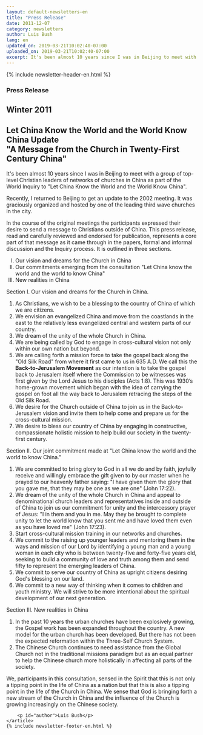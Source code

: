 ```yaml
---
layout: default-newsletters-en
title: "Press Release"
date: 2011-12-07
category: newsletters
author: Luis Bush
lang: en
updated_on: 2019-03-21T10:02:40-07:00
uploaded_on: 2019-03-21T10:02:40-07:00
excerpt: It's been almost 10 years since I was in Beijing to meet with a group of top-level Christian leaders of networks of churches in China as part of the World Inquiry to "Let China Know the World and the World Know China". Recently, I returned to Beijing to get an update to the 2002 meeting. It was graciously organized and hosted by one of the leading third wave churches in the city. In the course of the original meetings the participants expressed their desire to send a message to Christians outside of China. This press release, read and carefully reviewed and endorsed for publication, represents a core part of that message as it came through in the papers, formal and informal discussion and the Inquiry process. It is outlined in three sections.
---
```

<article class="document-container" data-publication-date="{{page.date}}" data-uploaded-on="{{page.uploaded_on}}" data-updated-on="{{page.updated_on}}" data-category="{{page.category}}">
<div id="newsletter">
{% include newsletter-header-en.html %}
	<article>
	    <h1>Press Release</h1>
		<h2 id="article-date"><time datetime="2011-12-15">Winter 2011</time></h2>
		<h2 id="subheading">Let China Know the World and the World Know China Update<br>"A Message from the Church in Twenty-First Century China"</h2>
		<p id="first-paragraph">It's been almost 10 years since I was in Beijing to meet with a group of top-level Christian leaders of networks of churches in China as part of the World Inquiry to "Let China Know the World and the World Know China".</p>
		<p>Recently, I returned to Beijing to get an update to the 2002 meeting. It was graciously organized and hosted by one of the leading third wave churches in the city.</p>
		<p>In the course of the original meetings the participants expressed their desire to send a message to Christians outside of China. This press release, read and carefully reviewed and endorsed for publication, represents a core part of that message as it came through in the papers, formal and informal discussion and the Inquiry process. It is outlined in three sections.</p>
		<ol type="I">
			<li> Our vision and dreams for the Church in China</li>
			<li>Our commitments emerging from the consultation "Let China know the world and  the world to know China"</li>
			<li>New realities in China</li>
		</ol>
		<p>Section I. Our vision and dreams for the Church in China.</p>
		<ol>
			<li>As Christians, we wish to be a blessing to the country of China of which we are citizens.</li>
			<li>We envision an evangelized China and move from the coastlands in the east to the relatively less evangelized central and western parts of our country.</li>
			<li>We dream of the unity of the whole Church in China.</li>
			<li>We are being called by God to engage in cross-cultural vision not only within our own nation but beyond.</li>
			<li>We are calling forth a mission force to take the gospel back along the "Old Silk Road" from where it first came to us in 635 A.D. We call this the <strong>Back-to-Jerusalem Movement</strong> as our intention is to take the gospel back to Jerusalem itself where the Commission to be witnesses was first given by the Lord Jesus to his disciples (Acts 1:8). This was 1930’s home-grown movement which began with the idea of carrying the gospel on foot all the way back to Jerusalem retracing the steps of the Old Silk Road.</li>
			<li>We desire for the Church outside of China to join us in the Back-to-Jerusalem vision and invite them to help come and prepare us for the cross-cultural mission.</li>
			<li>We desire to bless our country of China by engaging in constructive, compassionate holistic mission to help build our society in the twenty-first century.</li>
		</ol>
		<p>Section II. Our joint commitment made at "Let China know the world and the world to know China."</p>
		<ol>
			<li>We are committed to bring glory to God in all we do and by faith, joyfully receive and willingly embrace the gift given to by our master when he prayed to our heavenly father saying: "I have given them the glory that you gave me, that they may be one as we are one" (John 17:22).</li>
			<li>We dream of the unity of the whole Church in China and appeal to denominational church leaders and representatives inside and outside of China to join us our commitment for unity and the intercessory prayer of Jesus: "I in them and you in me. May they be brought to complete unity to let the world know that you sent me and have loved them even as you have loved me" (John 17:23).</li>
			<li>Start cross-cultural mission training in our networks and churches.</li>
			<li>We commit to the raising up younger leaders and mentoring them in the ways and mission of our Lord by identifying a young man and a young woman in each city who is between twenty-five and forty-five years old, seeking to build a community of love and truth among them and send fifty to represent the emerging leaders of China.</li>
			<li>We commit to serve our country of China as upright citizens desiring God's blessing on our land.</li>
			<li>We commit to a new way of thinking when it comes to children and youth ministry. We will strive to be more intentional about the spiritual development of our next generation.</li>
		</ol>			
		<p>Section III. New realities in China</p>
		<ol>
			<li>In the past 10 years the urban churches have been explosively growing,  the Gospel work has been expanded throughout the country. A new model for the urban church has been developed. But there has not been the expected reformation within the Three-Self Church System.</li>
			<li>The Chinese Church continues to need assistance from the Global Church not in the traditional missions paradigm but as an equal partner to help the Chinese church more holistically in affecting all parts of the society.</li>
		</ol>
		<p>We, participants in this consultation, sensed in the Spirit that this is not only a tipping point in the life of China as a nation but that this is also a tipping point in the life of the Church in China. We sense that God is bringing forth a new stream of the Church in China and the influence of the Church is growing increasingly on the Chinese society.</p>

		<p id="author">Luis Bush</p>
	</article>
	{% include newsletter-footer-en.html %}
</div>
</article>
